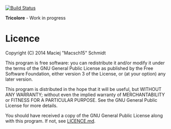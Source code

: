 [![Build Status](https://travis-ci.org/Macsch15/Tricolore.svg)](https://travis-ci.org/Macsch15/Tricolore)

**Tricolore** - Work in progress

Licence
======

Copyright (C) 2014 Maciej "Macsch15" Schmidt

This program is free software: you can redistribute it and/or modify
it under the terms of the GNU General Public License as published by
the Free Software Foundation, either version 3 of the License, or
(at your option) any later version.

This program is distributed in the hope that it will be useful,
but WITHOUT ANY WARRANTY; without even the implied warranty of
MERCHANTABILITY or FITNESS FOR A PARTICULAR PURPOSE.  See the
GNU General Public License for more details.

You should have received a copy of the GNU General Public License
along with this program. If not, see [LICENCE.md](https://github.com/Macsch15/Tricolore/blob/master/LICENSE.md).
